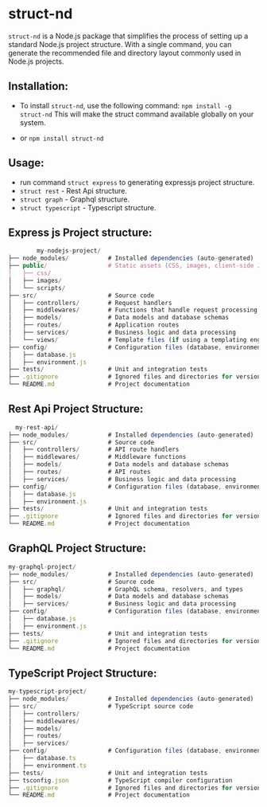 # struct-nd
`struct-nd` is a Node.js package that simplifies the process of setting up a standard Node.js project structure. With a single command, you can generate the recommended file and directory layout commonly used in Node.js projects.

## Installation:
- To install `struct-nd`, use the following command:
    `npm install -g struct-nd`
  This will make the struct command available globally on your system.

- or `npm install struct-nd`

## Usage:
- run command `struct express` to generating expressjs project structure.
- `struct rest` - Rest Api structure.
- `struct graph` - Graphql structure.
- `struct typescript` - Typescript structure.


## Express js Project structure:
```js
        my-nodejs-project/
├── node_modules/           # Installed dependencies (auto-generated)
├── public/                 # Static assets (CSS, images, client-side JS)
│   ├── css/
│   ├── images/
│   └── scripts/
├── src/                    # Source code
│   ├── controllers/        # Request handlers
│   ├── middlewares/        # Functions that handle request processing
│   ├── models/             # Data models and database schemas
│   ├── routes/             # Application routes
│   ├── services/           # Business logic and data processing
│   └── views/              # Template files (if using a templating engine)
├── config/                 # Configuration files (database, environment)
│   ├── database.js
│   ├── environment.js
├── tests/                  # Unit and integration tests
├── .gitignore              # Ignored files and directories for version control
└── README.md               # Project documentation
```

## Rest Api Project Structure:
```js
  my-rest-api/
├── node_modules/           # Installed dependencies (auto-generated)
├── src/                    # Source code
│   ├── controllers/        # API route handlers
│   ├── middlewares/        # Middleware functions
│   ├── models/             # Data models and database schemas
│   ├── routes/             # API routes
│   ├── services/           # Business logic and data processing
├── config/                 # Configuration files (database, environment)
│   ├── database.js
│   ├── environment.js
├── tests/                  # Unit and integration tests
├── .gitignore              # Ignored files and directories for version control
└── README.md               # Project documentation


```

## GraphQL Project Structure:
```js
my-graphql-project/
├── node_modules/           # Installed dependencies (auto-generated)
├── src/                    # Source code
│   ├── graphql/            # GraphQL schema, resolvers, and types
│   ├── models/             # Data models and database schemas
│   ├── services/           # Business logic and data processing
├── config/                 # Configuration files (database, environment)
│   ├── database.js
│   ├── environment.js
├── tests/                  # Unit and integration tests
├── .gitignore              # Ignored files and directories for version control
└── README.md               # Project documentation

```

## TypeScript Project Structure:
```js
my-typescript-project/
├── node_modules/           # Installed dependencies (auto-generated)
├── src/                    # TypeScript source code
│   ├── controllers/
│   ├── middlewares/
│   ├── models/
│   ├── routes/
│   ├── services/
├── config/                 # Configuration files (database, environment)
│   ├── database.ts
│   ├── environment.ts
├── tests/                  # Unit and integration tests
├── tsconfig.json           # TypeScript compiler configuration
├── .gitignore              # Ignored files and directories for version control
└── README.md               # Project documentation

```